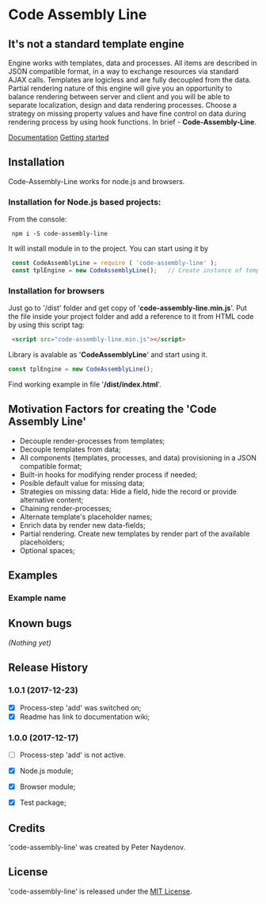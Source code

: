 # Code Assembly Line

## It's not a standard template engine
Engine works with templates, data and processes. All items are described in JSON compatible format, in a way to exchange resources via standard AJAX calls. Templates are logicless and are fully decoupled from the data. Partial rendering nature of this engine will give you an opportunity to balance rendering between server and client and you will be able to separate localization, design and data rendering processes. Choose a strategy on missing property values and have fine control on data during rendering process by using hook functions. In brief - **Code-Assembly-Line**.


[Documentation](https://github.com/PeterNaydenov/code-assembly-line/wiki)
[Getting started](https://github.com/PeterNaydenov/code-assembly-line/wiki/Getting-started)


## Installation
Code-Assembly-Line works for node.js and browsers.



### Installation for Node.js based projects:
From the console:
```
 npm i -S code-assembly-line

```
It will install module in to the project. You can start using it by
```js
 const CodeAssemblyLine = require ( 'code-assembly-line' );
 const tplEngine = new CodeAssemblyLine();   // Create instance of template engine
```



### Installation for browsers
Just go to '/dist' folder and get copy of '**code-assembly-line.min.js**'. Put the file inside your project folder and add a reference to it from HTML code by using this script tag:
```html
 <script src="code-assembly-line.min.js"></script>
```
Library is avalable as '**CodeAssemblyLine**' and start using it.
```js
const tplEngine = new CodeAssemblyLine();
```
Find working example in file '**/dist/index.html**'.





## Motivation Factors for creating the 'Code Assembly Line'
 - Decouple render-processes from templates;
 - Decouple templates from data;
 - All components (templates, processes, and data) provisioning in a JSON compatible format;
 - Built-in hooks for modifying render process if needed;
 - Posible default value for missing data;
 - Strategies on missing data: Hide a field, hide the record or provide alternative content;
 - Chaining render-processes;
 - Alternate template's placeholder names;
 - Enrich data by render new data-fields;
 - Partial rendering. Create new templates by render part of the available placeholders;
 - Optional spaces;





## Examples

### Example name

## Known bugs
_(Nothing yet)_





## Release History

### 1.0.1 (2017-12-23)
- [x] Process-step 'add' was switched on;
- [x] Readme has link to documentation wiki;

### 1.0.0 (2017-12-17)
- [ ] Process-step 'add' is not active.
- [x] Node.js module;
- [x] Browser module;
- [x] Test package;





## Credits
'code-assembly-line' was created by Peter Naydenov.





## License
'code-assembly-line' is released under the [MIT License](http://opensource.org/licenses/MIT).


